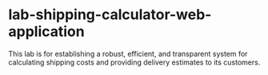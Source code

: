 # lab-shipping-calculator-web-application
This lab is for establishing a robust, efficient, and transparent system for calculating shipping costs and providing delivery estimates to its customers.
